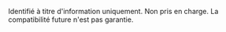  Identifié à titre d'information uniquement. Non pris en charge. La compatibilité future n'est pas garantie. 
